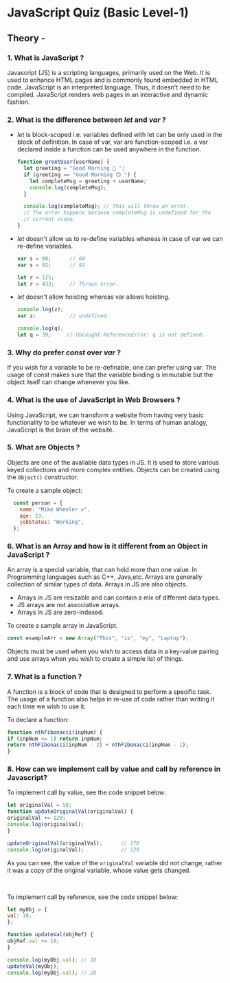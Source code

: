 # JavaScript Quiz (Basic Level-1)

## Theory -

### 1. What is JavaScript ?

Javascript (JS) is a scripting languages, primarily used on the Web. It is used to enhance HTML pages and is commonly found embedded in HTML code. JavaScript is an interpreted language. Thus, it doesn't need to be compiled. JavaScript renders web pages in an interactive and dynamic fashion.

### 2. What is the difference between  _let_ and _var_ ?

 - _let_ is block-scoped i.e. variables defined with let can be only used in the block of definition. In case of var, var are function-scoped i.e. a var declared inside a function can be used anywhere in the function.

      ```js
      function greetUser(userName) {
        let greeting = "Good Morning 🙂 ";
        if (greeting == "Good Morning 🙃 ") {
          let completeMsg = greeting + userName;
          console.log(completeMsg);
        }

        console.log(completeMsg); // This will throw an error.
        // The error happens because completeMsg is undefined for the
        // current scope.
      }
      ```

  - _let_ doesn't allow us to re-define variables whereas in case of var we can re-define variables.

      ```js
      var s = 68;      // 68
      var s = 92;      // 92

      let r = 125;
      let r = 433;     // Throws error.
      ```

  - _let_ doesn't allow hoisting whereas var allows hoisting.

      ```js
      console.log(z);
      var z;           // undefined.

      console.log(q);
      let q = 39;     // Uncaught ReferenceError: q is not defined.
      ```
  

### 3.  Why do prefer _const_ over _var_ ?

If you wish for a variable to be re-definable, one can prefer using var.
The usage of const makes sure that the variable binding is immutable but the object itself can change whenever you like.

### 4. What is the use of JavaScript in Web Browsers ?

Using JavaScript, we can transform a website from having very basic functionality to be whatever we wish to be. In terms of human analogy, JavaScript is the brain of the website.

### 5. What are Objects ?

Objects are one of the available data types in JS. It is used to store various keyed collections and more complex entities. Objects can be created using the `Object()` constructor.

To create a sample object:

  ```js
    const person = {
      name: "Mike Wheeler ✊",
      age: 23,
      jobStatus: "Working",
    };
   ``` 
      
### 6. What is an Array and how is it different from an Object in JavaScript ?

An array is a special variable, that can hold more than one value. In Programming languages such as C++, Java,etc. Arrays are generally collection of similar types of data. Arrays in JS are also objects.

- Arrays in JS are resizable and can contain a mix of different data types.
- JS arrays are not associative arrays.
- Arrays in JS are zero-indexed.

To create a sample array in JavaScript.

   ```js
   const exampleArr = new Array("This", "is", "my", "Laptop");
   ```

 Objects must be used when you wish to access data in a key-value pairing and use arrays when you wish to create a simple list of things.

### 7. What is a function ?

A function is a block of code that is designed to perform a specific task.
The usage of a function also helps in re-use of code rather than writing it each time we wish to use it.

To declare a function:

 ```js
 function nthFibonacci(inpNum) {
 if (inpNum <= 1) return inpNum;
 return nthFibonacci(inpNum - 2) + nthFibonacci(inpNum - 1);
 }
 ```

### 8. How can we implement call by value and call by reference in Javascript?

To implement call by value, see the code snippet below:

```js
let originalVal = 50;
function updateOriginalVal(originalVal) {
originalVal += 120;
console.log(originalVal);
}

updateOriginalVal(originalVal);      // 170
console.log(originalVal);            // 120
```

 As you can see, the value of the `originalVal` variable did not change, rather it was a copy of the original variable, whose value gets changed.
 
 <br>

To implement call by reference, see the code snippet below:

```js
let myObj = {
val: 10,
};

function updateVal(objRef) {
objRef.val += 10;
}

console.log(myObj.val); // 10
updateVal(myObj);
console.log(myObj.val); // 20
```

     
